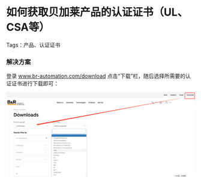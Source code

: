 # 如何获取贝加莱产品的认证证书（UL、CSA等）

Tags：产品、认证证书

### 解决方案
登录 www.br-automation.com/download
点击“下载”栏，随后选择所需要的认证证书进行下载即可：

![输入图片说明](../image.png)